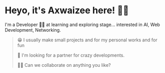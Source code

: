 # Heyo, it's Axwaizee here! 🧑‍💻

I'm a Developer 👩‍💻 at learning and exploring stage... interested in AI, Web Development, Networking. 

> 😁 I usually make small projects and for my personal works and for fun
>
> 🤔 I'm looking for a partner for crazy developments.
>
> 👯‍♀️ Can we collaborate on anything you like?
